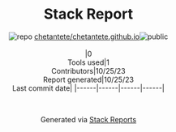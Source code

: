 <div align="center">

# Stack Report
![](https://img.stackshare.io/repo.svg "repo") [chetantete/chetantete.github.io](https://github.com/chetantete/chetantete.github.io)![](https://img.stackshare.io/public_badge.svg "public")
<br/><br/>
|0<br/>Tools used|1<br/>Contributors|10/25/23 <br/>Report generated|10/25/23<br/>Last commit date|
|------|------|------|------|
</div>

<br/>
<div align='center'>

Generated via [Stack Reports](https://stackshare.io/stack-report)
